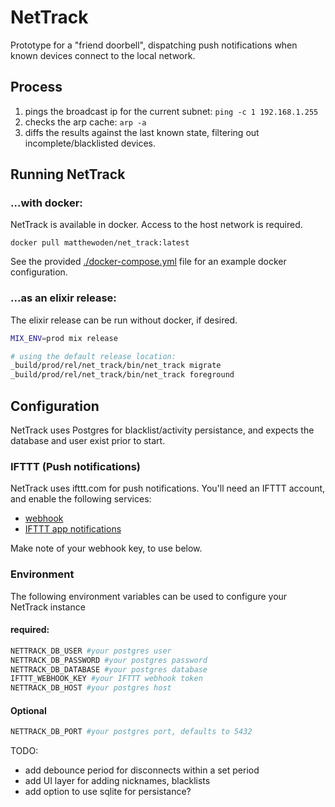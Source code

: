 # NetTrack

Prototype for a "friend doorbell", dispatching push notifications when known devices
connect to the local network.

## Process

1. pings the broadcast ip for the current subnet: `ping -c 1 192.168.1.255`
2. checks the arp cache: `arp -a`
3. diffs the results against the last known state, filtering out incomplete/blacklisted devices.

## Running NetTrack

### ...with docker:

NetTrack is available in docker. Access to the host network is required.

```
docker pull matthewoden/net_track:latest
```

See the provided [./docker-compose.yml](./docker-compose.yml) file
for an example docker configuration.

### ...as an elixir release:

The elixir release can be run without docker, if desired.

```bash
MIX_ENV=prod mix release

# using the default release location:
_build/prod/rel/net_track/bin/net_track migrate
_build/prod/rel/net_track/bin/net_track foreground
```

## Configuration

NetTrack uses Postgres for blacklist/activity persistance, and expects the
database and user exist prior to start.

### IFTTT (Push notifications)

NetTrack uses ifttt.com for push notifications. You'll need an IFTTT account,
and enable the following services:

- [webhook](https://ifttt.com/maker_webhooks)
- [IFTTT app notifications](https://ifttt.com/services/if_notifications)

Make note of your webhook key, to use below.

### Environment

The following environment variables can be used to configure your NetTrack instance

#### required:

```bash
NETTRACK_DB_USER #your postgres user
NETTRACK_DB_PASSWORD #your postgres password
NETTRACK_DB_DATABASE #your postgres database
IFTTT_WEBHOOK_KEY #your IFTTT webhook token
NETTRACK_DB_HOST #your postgres host
```

#### Optional

```bash
NETTRACK_DB_PORT #your postgres port, defaults to 5432
```

TODO:

- add debounce period for disconnects within a set period
- add UI layer for adding nicknames, blacklists
- add option to use sqlite for persistance?
